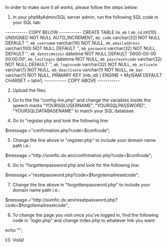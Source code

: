 In order to make sure it all works, please follow the steps below:

1) In your phpMyAdmin/SQL server admin, run the following SQL code in your SQL tab:

----------- COPY BELOW -----------
CREATE TABLE `hb_mb` (
  `mb_id` int(10) UNSIGNED NOT NULL AUTO_INCREMENT,
  `mb_code` varchar(32) NOT NULL DEFAULT '',
  `mb_username` varchar(16) NOT NULL,
  `mb_emailaddress` varchar(100) NOT NULL DEFAULT '',
  `mb_password` varchar(32) NOT NULL DEFAULT '',
  `mb_datetimejoin` datetime NOT NULL DEFAULT '0000-00-00 00:00:00',
  `mb_lastlogin` datetime NOT NULL,
  `mb_passresetcode` varchar(32) NOT NULL DEFAULT '',
  `mb_logincode` varchar(32) NOT NULL,
  `mb_activate` varchar(1) NOT NULL,
  `mb_deactivate` varchar(1) NOT NULL,
  `mb_ban` varchar(1) NOT NULL,
  PRIMARY KEY (mb_id)
) ENGINE = MyISAM DEFAULT CHARSET = latin1;
----------- COPY ABOVE -----------

2) Upload the files.

3) Go to the file "config-hm.php" and change the variables inside the speech marks "YOURSQLUSERNAME", "YOURSQLPASSWORD", "YOURSQLDATABASENAME" to match your SQL database.

4) Go to "register.php and look the following line:

$message.="confirmation.php?code=$confcode";

5) Change the line above in "register.php" to include your domain name path i.e.:

$message.="http://somfic.dx.am/confirmation.php?code=$confcode";

6) Go to "forgottenpassword.php and look for the following line:

$message.="resetpassword.php?code=$forgotemailresetcode";

7) Change the line above in "forgottenpassword.php" to include your domain name path i.e.:

$message.="http://somfic.dx.am/resetpassword.php?code=$forgotemailresetcode";

8) To change the page you visit once you've logged in, find the following code in "login.php" and change index.php to whatever link you want:

echo "<script type='text/javascript'> document.location = 'index.php'; </script>";

10) Voilà!

